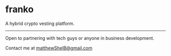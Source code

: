 # franko
A hybrid crypto vesting platform.


---



Open to partnering with tech guys or anyone in business development.

Contact me at [matthewShelB@gmail.com](mailto:matthewShelB@gmail.com)
